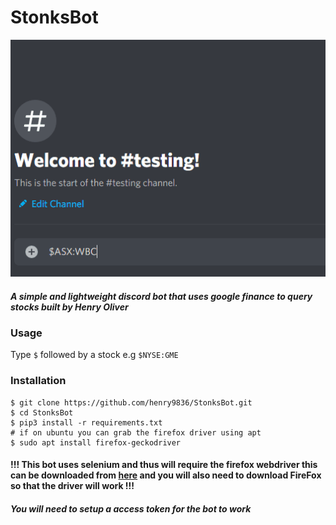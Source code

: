 # StonksBot
![demo](https://raw.githubusercontent.com/henry9836/StonksBot/main/docs/gif.gif)

##### A simple and lightweight discord bot that uses google finance to query stocks built by Henry Oliver

### Usage
Type `$` followed by a stock e.g ```$NYSE:GME```

### Installation

```
$ git clone https://github.com/henry9836/StonksBot.git 
$ cd StonksBot
$ pip3 install -r requirements.txt
# if on ubuntu you can grab the firefox driver using apt
$ sudo apt install firefox-geckodriver
```

#### !!! This bot uses selenium and thus will require the firefox webdriver this can be downloaded from [here](https://github.com/mozilla/geckodriver/release) and you will also need to download FireFox so that the driver will work !!!

##### You will need to setup a access token for the bot to work
